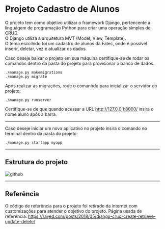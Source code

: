 # Projeto Cadastro de Alunos

O projeto tem como objetivo utilizar o framework Django, pertencente a linguágem de programação Python para criar uma operação simples de CRUD. <br>
O Django utiliza a arquitetura MVT (Model, View, Template). <br>
O tema escolhido foi um cadastro de alunos da Fatec, onde é possível inserir, deletar, vez e atualizar os dados. <br>

Caso deseje baixar o projeto em sua máquina certifique-se de rodar os comandos dentro da pasta do projeto para provisionar o banco de dados.

    ./manage.py makemigrations
    ./manage.py migrate

Após realizar as migrações, rode o comanhdo para inicializar o servidor do projeto:

    ./manage.py runserver
    
Certifique-se de que quando acessar a URL http://127.0.0.1:8000/ insira o nome aluno após a barra.    
______________________________________________________________________________________________________________________________________

Caso deseje iniciar um novo aplicativo no projeto insira o comando no terminal dentro da pasta do projeto:

    ./manage.py startapp myapp
    
______________________________________________________________________________________________________________________________________    

## Estrutura do projeto

![github](https://user-images.githubusercontent.com/71404049/144319234-794d9b00-a1a4-4d73-ab43-a0b8ad6142ac.jpg)

______________________________________________________________________________________________________________________________________ 

## Referência

O código de referência para o projeto foi retirado da internet com customizações para atender o objetivo do projeto.
Página usada de referência:
https://rayed.com/posts/2018/05/django-crud-create-retrieve-update-delete/

